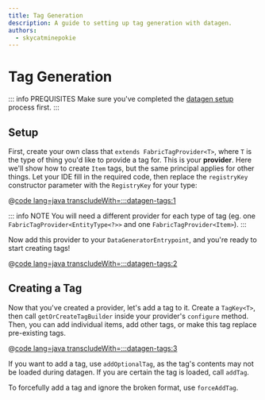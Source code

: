 ```yaml
---
title: Tag Generation
description: A guide to setting up tag generation with datagen.
authors:
  - skycatminepokie
---
```


# Tag Generation

::: info PREQUISITES
Make sure you've completed the [datagen setup](./setup) process first.
:::

## Setup

First, create your own class that `extends FabricTagProvider<T>`, where `T` is the type of thing you'd like to provide a tag for. This is your **provider**. Here we'll show how to create `Item` tags, but the same principal applies for other things. Let your IDE fill in the required code, then replace the `registryKey` constructor parameter with the `RegistryKey` for your type:

@[code lang=java transcludeWith=:::datagen-tags:1](@/reference/latest/src/client/java/com/example/docs/datagen/FabricDocsReferenceItemTagProvider.java)

::: info NOTE
You will need a different provider for each type of tag (eg. one `FabricTagProvider<EntityType<?>>` and one `FabricTagProvider<Item>`).
:::

Now add this provider to your `DataGeneratorEntrypoint`, and you're ready to start creating tags!

@[code lang=java transcludeWith=:::datagen-tags:2](@/reference/latest/src/client/java/com/example/docs/datagen/FabricDocsReferenceItemTagGenerator.java)

## Creating a Tag

Now that you've created a provider, let's add a tag to it. Create a `TagKey<T>`, then call `getOrCreateTagBuilder` inside your provider's `configure` method. Then, you can add individual items, add other tags, or make this tag replace pre-existing tags.

@[code lang=java transcludeWith=:::datagen-tags:3](@/reference/latest/src/client/java/com/example/docs/datagen/FabricDocsReferenceItemTagProvider.java)

If you want to add a tag, use `addOptionalTag`, as the tag's contents may not be loaded during datagen. If you are certain the tag is loaded, call `addTag`.

To forcefully add a tag and ignore the broken format, use `forceAddTag`.